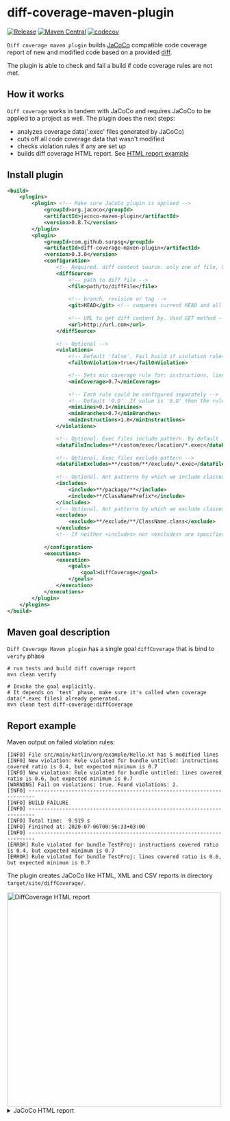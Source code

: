 # diff-coverage-maven-plugin

[![Release](https://github.com/SurpSG/diff-coverage-maven-plugin/actions/workflows/release.yml/badge.svg)](https://github.com/SurpSG/diff-coverage-maven-plugin/actions/workflows/release.yml)
[![Maven Central](https://img.shields.io/maven-central/v/com.github.surpsg/diff-coverage-maven-plugin.svg?label=Maven%20Central)](https://search.maven.org/search?q=g:%22com.github.surpsg%22%20AND%20a:%22diff-coverage-maven-plugin%22)
[![codecov](https://codecov.io/gh/SurpSG/diff-coverage-maven-plugin/branch/master/graph/badge.svg)](https://codecov.io/gh/SurpSG/diff-coverage-maven-plugin)

`Diff coverage maven plugin` builds [JaCoCo](https://github.com/jacoco/jacoco) compatible code coverage report of new and modified code based on a provided [diff](https://en.wikipedia.org/wiki/Diff#Unified_format). 

The plugin is able to check and fail a build if code coverage rules are not met.

## How it works 
`Diff coverage` works in tandem with JaCoCo and requires JaCoCo to be applied to a project as well.
The plugin does the next steps:
* analyzes coverage data('.exec' files generated by JaCoCo)
* cuts off all code coverage data that wasn't modified
* checks violation rules if any are set up
* builds diff coverage HTML report. See [HTML report example](#Report-example)

## Install plugin
```xml
<build>
    <plugins>
        <plugin> <!-- Make sure JaCoCo plugin is applied -->
            <groupId>org.jacoco</groupId>
            <artifactId>jacoco-maven-plugin</artifactId>
            <version>0.8.7</version>
        </plugin>
        <plugin>
            <groupId>com.github.surpsg</groupId>
            <artifactId>diff-coverage-maven-plugin</artifactId>
            <version>0.3.0</version>
            <configuration>
                <!-- Required. diff content source. only one of file, URL or Git is allowed -->
                <diffSource>
                    <!-- path to diff file -->
                    <file>path/to/diffFile</file>
                    
                    <!-- branch, revision or tag -->
                    <git>HEAD</git> <!-- compares current HEAD and all uncommited with this <git> -->
                
                    <!-- URL to get diff content by. Used GET method -->
                    <url>http://url.com</url>
                </diffSource>
                
                <!-- Optional -->
                <violations> 
                    <!-- Default 'false'. Fail build if violation rules weren't met  -->
                    <failOnViolation>true</failOnViolation>

                    <!-- Sets min coverage rule for: instructions, lines, branches -->
                    <minCoverage>0.7</minCoverage>
                    
                    <!-- Each rule could be configured separately -->
                    <!-- Default '0.0'. If value is '0.0' then the rule is disabled -->
                    <minLines>0.1</minLines>
                    <minBranches>0.7</minBranches>
                    <minInstructions>1.0</minInstructions>
                </violations>

                <!-- Optional. Exec files include pattern. By default 'build/jacoco.exec' file is used -->
                <dataFileIncludes>**/custom/exec/location/*.exec</dataFileIncludes>
                
                <!-- Optional. Exec files exclude pattern -->
                <dataFileExcludes>**/custom/**/exclude/*.exec</dataFileExcludes>
                
                <!-- Optional. Ant patterns by which we include classes for coverage report. -->
                <includes>
                    <include>**/package/**</include>
                    <include>**/ClassNamePrefix*</include>
                </includes>
                <!-- Optional. Ant patterns by which we exclude classes from coverage report. -->
                <excludes>
                    <exclude>**/exclude/**/ClassName.class</exclude>
                </excludes>
                <!-- If neither <includes> nor <excludes> are specified then we pass all classes for coverage report -->
                
            </configuration>
            <executions>
                <execution>
                    <goals>
                        <goal>diffCoverage</goal>
                    </goals>
                </execution>
            </executions>
        </plugin>
    </plugins>
</build>
```

## Maven goal description 
`Diff Coverage Maven plugin` has a single goal `diffCoverage` that is bind to `verify` phase 
```shell script
# run tests and build diff coverage report
mvn clean verify

# Invoke the goal explicitly.
# It depends on `test` phase, make sure it's called when coverage data(*.exec files) already generated.  
mvn clean test diff-coverage:diffCoverage
```

## Report example
Maven output on failed violation rules:
```
[INFO] File src/main/kotlin/org/example/Hello.kt has 5 modified lines
[INFO] New violation: Rule violated for bundle untitled: instructions covered ratio is 0.4, but expected minimum is 0.7
[INFO] New violation: Rule violated for bundle untitled: lines covered ratio is 0.6, but expected minimum is 0.7
[WARNING] Fail on violations: true. Found violations: 2.
[INFO] ------------------------------------------------------------------------
[INFO] BUILD FAILURE
[INFO] ------------------------------------------------------------------------
[INFO] Total time:  9.919 s
[INFO] Finished at: 2020-07-06T00:56:33+03:00
[INFO] ------------------------------------------------------------------------
[ERROR] Rule violated for bundle TestProj: instructions covered ratio is 0.4, but expected minimum is 0.7
[ERROR] Rule violated for bundle TestProj: lines covered ratio is 0.6, but expected minimum is 0.7
```
The plugin creates JaCoCo like HTML, XML and CSV reports in directory `target/site/diffCoverage/`.

<img src="https://user-images.githubusercontent.com/8483470/86543421-fba86100-bf26-11ea-9549-98f801d0f2b9.png" width=500  alt="DiffCoverage HTML report"/>

<details>
  <summary>JaCoCo HTML report</summary> 
  <img src="https://user-images.githubusercontent.com/8483470/86543419-f3502600-bf26-11ea-873d-303c3a9d06dc.png" width=500 alt="JaCoCo HTML report"/>        
</details>
